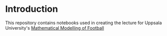 # Introduction

 This repository contains notebooks used in creating the lecture for Uppsala University's [Mathematical Modelling of Football](https://uppsala.instructure.com/courses/28112)

